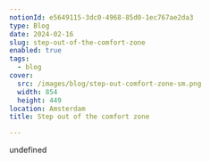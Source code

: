 ```yaml
---
notionId: e5649115-3dc0-4968-85d0-1ec767ae2da3
type: Blog
date: 2024-02-16
slug: step-out-of-the-comfort-zone
enabled: true
tags:
  - blog
cover:
  src: /images/blog/step-out-comfort-zone-sm.png
  width: 854
  height: 449
location: Amsterdam
title: Step out of the comfort zone

---
```

undefined